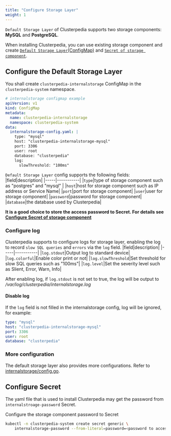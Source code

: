```yaml
---
title: "Configure Storage Layer"
weight: 1
---
```

`Default Storage Layer` of Clusterpedia supports two storage components: **MySQL** and **PostgreSQL**.

When installing Clusterpedia, you can use existing storage component and create [`Default Storage Layer`(ConfigMap)](#configure-the-default-storage-layer) and [`Secret of storage component`](#configure-secret).

## Configure the Default Storage Layer
You shall create `clusterpedia-internalstorage` ConfigMap in the `clusterpedia-system` namespace.
```yaml
# internalstorage configmap example
apiVersion: v1
kind: ConfigMap
metadata:
  name: clusterpedia-internalstorage
  namespace: clusterpedia-system
data:
  internalstorage-config.yaml: |
    type: "mysql"
    host: "clusterpedia-internalstorage-mysql"
    port: 3306
    user: root
    database: "clusterpedia"
    log:
      slowThreshold: "100ms"
```

`Default Storage Layer` config supports the following fields:
|field|description|
|-----|-----------|
|`type`|type of storage component such as "postgres" and "mysql" |
|`host`|host for storage component such as IP address or Service Name|
|`port`|port for storage component|
|`user`|user for storage component|
|`password`|password for storage component|
|`database`|the database used by Clusterpedia|

**It is a good choice to store the access password to Secret. For details see [Configure Secret of storage component](#configure-secret)**

### Configure log
Clusterpedia supports to configure logs for storage layer, enabling the log to record `slow SQL queries` and `errors` via the `log` field.
|field|description|
|-----|-----------|
|`log.stdout`|Output log to standard device|
|`log.colorful`|Enable color print or not|
|`log.slowThreshold`|Set threshold for slow SQL queries such as "100ms"|
|`log.level`|Set the severity level such as Slient, Error, Warn, Info|

After enabling log, if `log.stdout` is not set to true, the log will be output to */var/log/clusterpedia/internalstorage.log*

#### Disable log
If the `log` field is not filled in the internalstorage config, log will be ignored, for example:
```yaml
type: "mysql"
host: "clusterpedia-internalstorage-mysql"
port: 3306
user: root
database: "clusterpedia"
```

### More configuration
The default storage layer also provides more configurations. Refer to [internalstorage/config.go](https://github.com/clusterpedia-io/clusterpedia/blob/main/pkg/storage/internalstorage/config.go).

## Configure Secret
The yaml file that is used to install Clusterpedia may get the password from `internalstroage-password` Secret.

Configure the storage component password to Secret
```bash
kubectl -n clusterpedia-system create secret generic \
    internalstorage-password --from-literal=password=<password to access storage components>
```
